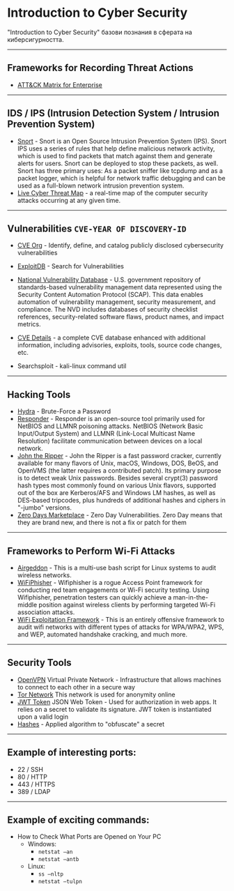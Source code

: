 # Introduction to Cyber Security

"Introduction to Cyber Security" базови познания в сферата на киберсигурността. 

---------------------------------------------------------------

## Frameworks for Recording Threat Actions

- [ATT&CK Matrix for Enterprise](https://attack.mitre.org/)

---------------------------------------------------------------

## IDS / IPS (Intrusion Detection System / Intrusion Prevention System)

- [Snort](https://www.snort.org/) - Snort is an Open Source Intrusion Prevention System (IPS). Snort IPS uses a series of rules that help define malicious network activity, which is used to find packets that match against them and generate alerts for users. Snort can be deployed to stop these packets, as well. Snort has three primary uses: As a packet sniffer like tcpdump and as a packet logger, which is helpful for network traffic debugging and can be used as a full-blown network intrusion prevention system.
- [Live Cyber Threat Map](https://threatmap.checkpoint.com/) - a real-time map of the computer security attacks occurring at any given time.

---------------------------------------------------------------

## Vulnerabilities `CVE-YEAR OF DISCOVERY-ID`

- [CVE Org](https://www.cve.org/) - Identify, define, and catalog publicly disclosed cybersecurity vulnerabilities
- [ExploitDB](https://www.exploit-db.com/) - Search for Vulnerabilities
- [National Vulnerability Database](https://nvd.nist.gov/) - U.S. government repository of standards-based vulnerability management data represented using the Security Content Automation Protocol (SCAP). This data enables automation of vulnerability management, security measurement, and compliance. The NVD includes databases of security checklist references, security-related software flaws, product names, and impact metrics.

- [CVE Details](https://www.cvedetails.com/) - a complete CVE database enhanced with additional information, including advisories, exploits, tools, source code changes, etc.
- Searchsploit - kali-linux command util

---------------------------------------------------------------

## Hacking Tools 

- [Hydra](https://github.com/vanhauser-thc/thc-hydra) - Brute-Force a Password
- [Responder](https://github.com/SpiderLabs/Responder) - Responder is an open-source tool primarily used for NetBIOS and LLMNR poisoning attacks. NetBIOS (Network Basic Input/Output System) and LLMNR (Link-Local Multicast Name Resolution) facilitate communication between devices on a local network.
- [John the Ripper](https://github.com/openwall/john) - John the Ripper is a fast password cracker, currently available for many flavors of Unix, macOS, Windows, DOS, BeOS, and OpenVMS (the latter requires a contributed patch). Its primary purpose is to detect weak Unix passwords. Besides several crypt(3) password hash types most commonly found on various Unix flavors, supported out of the box are Kerberos/AFS and Windows LM hashes, as well as DES-based tripcodes, plus hundreds of additional hashes and ciphers in "-jumbo" versions.
- [Zero Days Marketplace](https://0day.today/) - Zero Day Vulnerabilities. Zero Day means that they are brand new, and there
is not a fix or patch for them

---------------------------------------------------------------

## Frameworks to Perform Wi-Fi Attacks

- [Airgeddon](https://github.com/v1s1t0r1sh3r3/airgeddon) - This is a multi-use bash script for Linux systems to audit wireless networks.
- [WiFiPhisher](https://github.com/wifiphisher/wifiphisher) - Wifiphisher is a rogue Access Point framework for conducting red team engagements or Wi-Fi security testing. Using Wifiphisher, penetration testers can quickly achieve a man-in-the-middle position against wireless clients by performing targeted Wi-Fi association attacks.
- [WiFi Exploitation Framework](https://github.com/D3Ext/WEF) - This is an entirely offensive framework to audit wifi networks with different types of attacks for WPA/WPA2, WPS, and WEP, automated handshake cracking, and much more.

---------------------------------------------------------------

## Security Tools

- [OpenVPN](https://openvpn.net/) Virtual Private Network - Infrastructure that allows machines to connect to each other in
a secure way
- [Tor Network](https://www.torproject.org/) This network is used for anonymity online
- [JWT Token](https://jwt.io/) JSON Web Token - Used for authorization in web apps. It relies on a secret to validate its signature. JWT token is instantiated upon a valid login
- [Hashes](https://hashcat.net/wiki/doku.php?id=example_hashes) - Applied algorithm to "obfuscate" a secret

---------------------------------------------------------------

## Example of interesting ports:

- 22 / SSH
- 80 / HTTP
- 443 / HTTPS
- 389 / LDAP

---------------------------------------------------------------

## Example of exciting commands:

- How to Check What Ports are Opened on Your PC
  - Windows:
    - `netstat –an`
    - `netstat –antb`
  - Linux:
    - `ss –nltp`
    - `netstat –tulpn`


